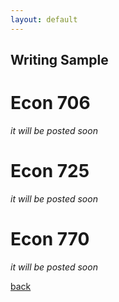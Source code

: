 ```yaml
---
layout: default
---
```


## Writing Sample
# Econ 706
_it will be posted soon_

# Econ 725
_it will be posted soon_

# Econ 770
_it will be posted soon_






[back](./)
